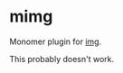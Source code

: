 # mimg

Monomer plugin for [img](https://www.github.com/paulbatchelor/runt-img.git).

This probably doesn't work. 
